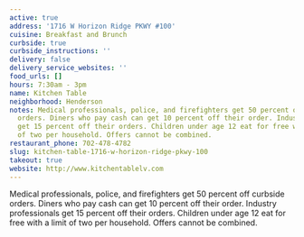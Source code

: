 ```yaml
---
active: true
address: '1716 W Horizon Ridge PKWY #100'
cuisine: Breakfast and Brunch
curbside: true
curbside_instructions: ''
delivery: false
delivery_service_websites: ''
food_urls: []
hours: 7:30am - 3pm
name: Kitchen Table
neighborhood: Henderson
notes: Medical professionals, police, and firefighters get 50 percent off curbside
  orders. Diners who pay cash can get 10 percent off their order. Industry professionals
  get 15 percent off their orders. Children under age 12 eat for free with a limit
  of two per household. Offers cannot be combined.
restaurant_phone: 702-478-4782
slug: kitchen-table-1716-w-horizon-ridge-pkwy-100
takeout: true
website: http://www.kitchentablelv.com
---
```


Medical professionals, police, and firefighters get 50 percent off curbside orders. Diners who pay cash can get 10 percent off their order. Industry professionals get 15 percent off their orders. Children under age 12 eat for free with a limit of two per household. Offers cannot be combined.